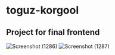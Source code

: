 # toguz-korgool
## Project for final frontend

![Screenshot (1286)](https://github.com/PaishankyzyNuriza/toguz-korgool/assets/73305001/f92d9892-527f-4253-aad7-d09cf0d92408)
![Screenshot (1287)](https://github.com/PaishankyzyNuriza/toguz-korgool/assets/73305001/1a641bd4-7a9e-42ea-8627-f16d01387e01)
